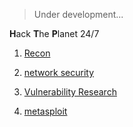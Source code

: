 >Under development...   

**H**ack **T**he **P**lanet 24/7

1. [Recon](https://github.com/HackerTXK/RedTeamAllTheThing/blob/main/1_Recon.md)
  
2. [network security](https://github.com/HackerTXK/RedTeamAllTheThing/blob/main/2_Network_Security.md)  
  

3. [Vulnerability Research](https://github.com/HackerTXK/HTP_24x7/blob/main/3_Vulnerability_Research.md)  

4. [metasploit](https://github.com/HackerTXK/RedTeamAllTheThing/blob/main/4_Metasploit.md)















